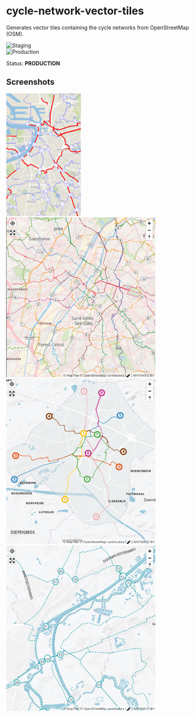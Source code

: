 # cycle-network-vector-tiles

Generates vector tiles containing the cycle networks from OpenStreetMap (OSM).   

![Staging](https://github.com/anyways-open/cycle-network-vector-tiles/workflows/Staging/badge.svg)  
![Production](https://github.com/anyways-open/cycle-network-vector-tiles/workflows/Production/badge.svg)  

Status: **PRODUCTION**

## Screenshots

<img src="https://github.com/anyways-open/cycle-network-vector-tiles/raw/develop/docs/screenshots/screenshot-01.png" width="200"/> <img src="https://github.com/anyways-open/cycle-network-vector-tiles/raw/develop/docs/screenshots/screenshot-02.png" width="400"/> <img src="https://github.com/anyways-open/cycle-network-vector-tiles/raw/develop/docs/screenshots/screenshot-03.png" width="400"/> <img src="https://github.com/anyways-open/cycle-network-vector-tiles/raw/develop/docs/screenshots/screenshot-04.png" width="400"/> 
